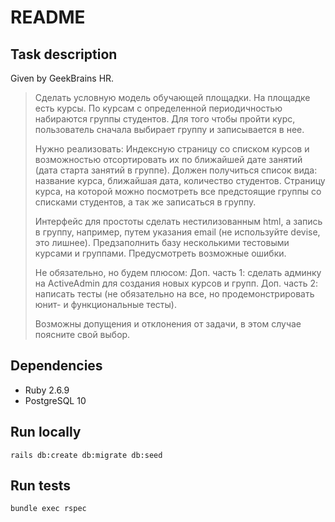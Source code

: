 # README

## Task description
Given by GeekBrains HR.

> Сделать условную модель обучающей площадки.
> На площадке есть курсы. По курсам с определенной периодичностью набираются группы студентов. Для того чтобы пройти курс, пользователь сначала выбирает группу и записывается в нее.
>
> Нужно реализовать:
> Индексную страницу со списком курсов и возможностью отсортировать их по ближайшей дате занятий (дата старта занятий в группе). Должен получиться список вида: название курса, ближайшая дата, количество студентов. Страницу курса, на которой можно посмотреть все предстоящие группы со списками студентов, а так же записаться в группу.
>
> Интерфейс для простоты сделать нестилизованным html, а запись в группу, например, путем указания email (не используйте devise, это лишнее). Предзаполнить базу несколькими тестовыми курсами и группами. Предусмотреть возможные ошибки.
>
> Не обязательно, но будем плюсом:
> Доп. часть 1: сделать админку на ActiveAdmin для создания новых курсов и групп.
> Доп. часть 2: написать тесты (не обязательно на все, но продемонстрировать юнит- и функциональные тесты).
>
> Возможны допущения и отклонения от задачи, в этом случае поясните свой выбор.

## Dependencies

- Ruby 2.6.9
- PostgreSQL 10

## Run locally

```
rails db:create db:migrate db:seed
```

## Run tests

```
bundle exec rspec
```
